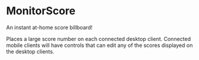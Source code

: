 # MonitorScore

An instant at-home score billboard!

Places a large score number on each connected desktop client. Connected mobile clients will have controls that can edit any of the scores displayed on the desktop clients.
